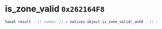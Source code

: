 # is_zone_valid `0x262164F8`

```lua
local result --[[ number ]] = natives.object.is_zone_valid(_unk0 --[[ number ]])
```